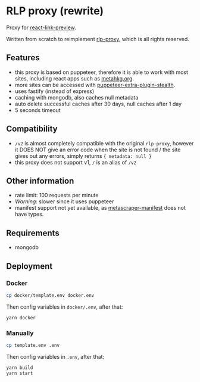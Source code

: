 # RLP proxy (rewrite)

Proxy for [react-link-preview](https://github.com/dhaiwat10/react-link-preview).

Written from scratch to reimplement [rlp-proxy](https://github.com/Dhaiwat10/rlp-proxy), which is all rights reserved.

## Features

- this proxy is based on puppeteer, therefore it is able to work with most sites, including react apps such as
  [metahkg.org](https://metahkg.org).
- more sites can be accessed with [puppeteer-extra-plugin-stealth](https://www.npmjs.com/package/puppeteer-extra-plugin-stealth).
- uses fastify (instead of express)
- caching with mongodb, also caches null metadata
- auto delete successful caches after 30 days, null caches after 1 day
- 5 seconds timeout

## Compatibility

- `/v2` is almost completely compatible with the original `rlp-proxy`, however it DOES NOT give an error code when the site is not found / the site gives out any errors, simply returns `{ metadata: null }`
- this proxy does not support v1, `/` is an alias of `/v2`

## Other information

- rate limit: 100 requests per minute
- *Warning*: slower since it uses puppeteer
- manifest support not yet available, as [metascraper-manifest](https://www.npmjs.com/package/metascraper-manifest) does not have types.

## Requirements

- mongodb

## Deployment

### Docker

```bash
cp docker/template.env docker.env
```

Then config variables in `docker/.env`, after that:

```bash
yarn docker
```

### Manually

```bash
cp template.env .env
```

Then config variables in `.env`, after that:

```bash
yarn build
yarn start
```
